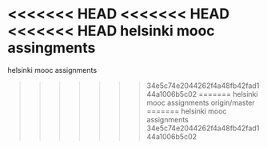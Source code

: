 <<<<<<< HEAD
<<<<<<< HEAD
<<<<<<< HEAD
helsinki mooc assingments
=======
helsinki mooc assignments
>>>>>>> 34e5c74e2044262f4a48fb42fad144a1006b5c02
=======
helsinki mooc assignments
>>>>>>> origin/master
=======
helsinki mooc assignments
>>>>>>> 34e5c74e2044262f4a48fb42fad144a1006b5c02
